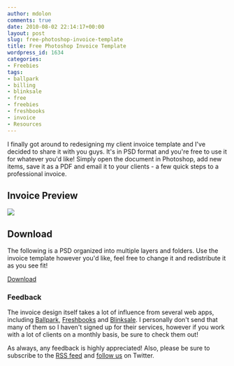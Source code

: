 ```yaml
---
author: mdolon
comments: true
date: 2010-08-02 22:14:17+00:00
layout: post
slug: free-photoshop-invoice-template
title: Free Photoshop Invoice Template
wordpress_id: 1634
categories:
- Freebies
tags:
- ballpark
- billing
- blinksale
- free
- freebies
- freshbooks
- invoice
- Resources
---
```


I finally got around to redesigning my client invoice template and I've decided to share it with you guys.  It's in PSD format and you're free to use it for whatever you'd like!  Simply open the document in Photoshop, add new items, save it as a PDF and email it to your clients - a few quick steps to a professional invoice.

## Invoice Preview

[![](http://devgrow.s3.amazonaws.com/assets/images/invoice.jpg)](http://devgrow.com/files/invoice.pdf)

## Download

The following is a PSD organized into multiple layers and folders.  Use the invoice template however you'd like, feel free to change it and redistribute it as you see fit!

<div class="download">
  <a href="http://devgrow.s3.amazonaws.com/assets/files/invoice.zip" class="button primary">Download</a>
</div>

### Feedback

The invoice design itself takes a lot of influence from several web apps, including [Ballpark](http://ballparkapp.com/), [Freshbooks](http://freshbooks.com/) and [Blinksale](http://blinksale.com/).  I personally don't send that many of them so I haven't signed up for their services, however if you work with a lot of clients on a monthly basis, be sure to check them out!

As always, any feedback is highly appreciated!  Also, please be sure to subscribe to the [RSS feed](http://feeds.feedburner.com/devgrow) and [follow us](http://twitter.com/ThinkDevGrow) on Twitter.